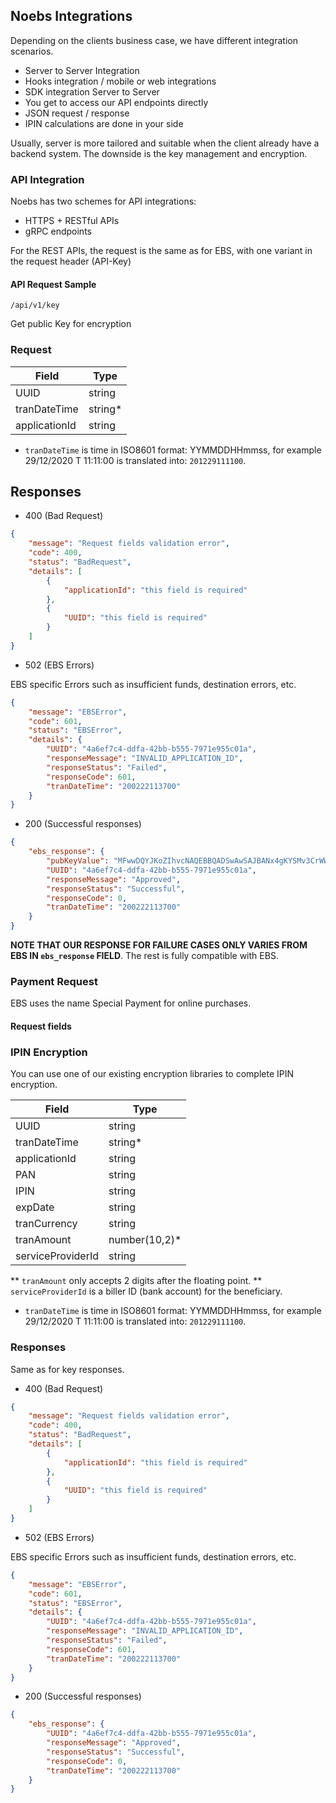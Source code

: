 ## Noebs Integrations

Depending on the clients business case, we have different integration scenarios. 

-	Server to Server Integration
-	Hooks integration / mobile or web integrations
-	SDK integration
Server to Server
-	You get to access our API endpoints directly
-	JSON request / response
-	IPIN calculations are done in your side

Usually, server is more tailored and suitable when the client already have a backend system. The downside is the key management and encryption. 

### API Integration

Noebs has two schemes for API integrations:
-	HTTPS + RESTful APIs
-	gRPC endpoints

For the REST APIs, the request is the same as for EBS, with one variant in the request header (API-Key)

#### API Request Sample

`/api/v1/key`

Get public Key for encryption

### Request

| Field | Type |
|-------|-------|
| UUID | string |
| tranDateTime | string* |
| applicationId | string |

* `tranDateTime` is time in ISO8601 format: YYMMDDHHmmss, for example 29/12/2020 T 11:11:00 is translated into: `201229111100`.


## Responses

- 400 (Bad Request)

```json
{
    "message": "Request fields validation error",
    "code": 400,
    "status": "BadRequest",
    "details": [
        {
            "applicationId": "this field is required"
        },
        {
            "UUID": "this field is required"
        }
    ]
}
```

- 502 (EBS Errors)

EBS specific Errors such as insufficient funds, destination errors, etc.

```json
{
    "message": "EBSError",
    "code": 601,
    "status": "EBSError",
    "details": {
        "UUID": "4a6ef7c4-ddfa-42bb-b555-7971e955c01a",
        "responseMessage": "INVALID_APPLICATION_ID",
        "responseStatus": "Failed",
        "responseCode": 601,
        "tranDateTime": "200222113700"
    }
}
```

- 200 (Successful responses)

```json
{
    "ebs_response": {
        "pubKeyValue": "MFwwDQYJKoZIhvcNAQEBBQADSwAwSAJBANx4gKYSMv3CrWWsxdPfxDxFvl+Is/0kc1dvMI1yNWDXI3AgdI4127KMUOv7gmwZ6SnRsHX/KAM0IPRe0+Sa0vMCAwEAAQ==",
        "UUID": "4a6ef7c4-ddfa-42bb-b555-7971e955c01a",
        "responseMessage": "Approved",
        "responseStatus": "Successful",
        "responseCode": 0,
        "tranDateTime": "200222113700"
    }
}
```

**NOTE THAT OUR RESPONSE FOR FAILURE CASES ONLY VARIES FROM EBS IN `ebs_response` FIELD**. The rest is fully compatible with EBS.

### Payment Request 

EBS uses the name Special Payment for online purchases.

#### Request fields




### IPIN Encryption

You can use one of our existing encryption libraries to complete IPIN encryption.

| Field | Type |
|-------|-------|
| UUID | string |
| tranDateTime | string* |
| applicationId | string |
| PAN | string |
| IPIN | string |
| expDate | string |
| tranCurrency | string |
| tranAmount | number(10,2)* |
| serviceProviderId | string |

** `tranAmount` only accepts 2 digits after the floating point.
** `serviceProviderId` is a biller ID (bank account) for the beneficiary.



* `tranDateTime` is time in ISO8601 format: YYMMDDHHmmss, for example 29/12/2020 T 11:11:00 is translated into: `201229111100`.

### Responses

Same as for key responses.

- 400 (Bad Request)

```json
{
    "message": "Request fields validation error",
    "code": 400,
    "status": "BadRequest",
    "details": [
        {
            "applicationId": "this field is required"
        },
        {
            "UUID": "this field is required"
        }
    ]
}
```

- 502 (EBS Errors)

EBS specific Errors such as insufficient funds, destination errors, etc.

```json
{
    "message": "EBSError",
    "code": 601,
    "status": "EBSError",
    "details": {
        "UUID": "4a6ef7c4-ddfa-42bb-b555-7971e955c01a",
        "responseMessage": "INVALID_APPLICATION_ID",
        "responseStatus": "Failed",
        "responseCode": 601,
        "tranDateTime": "200222113700"
    }
}
```

- 200 (Successful responses)

```json
{
    "ebs_response": {
        "UUID": "4a6ef7c4-ddfa-42bb-b555-7971e955c01a",
        "responseMessage": "Approved",
        "responseStatus": "Successful",
        "responseCode": 0,
        "tranDateTime": "200222113700"
    }
}
```